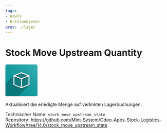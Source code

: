 ```yaml
---
tags:
- HowTo
- Drittanbieter
prev: ./lager
---
```

# Stock Move Upstream Quantity
![icon_oms_box](assets/icon_oms_box.png)

Aktualisiert die erledigte Menge auf verlinkten Lagerbuchungen.

Technischer Name: `stock_move_upstream_state`\
Repository: <https://github.com/Mint-System/Odoo-Apps-Stock-Logistics-Workflow/tree/14.0/stock_move_upstream_state>
